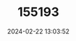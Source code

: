 ---
title: "155193"
category: "Coradion melanopus"
draft: false
date: 2024-02-22 13:03:52
languages:
  English: ["Twoeye Coralfish", "Two-eyed Coralfish", "Two Spot Coralfish", "Twospot Coralfish"]
  Undetermined: ["Kepe Strip Empat"]
  Danish: ["Toplettet Fanefisk"]
---